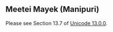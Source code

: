 ## Meetei Mayek (Manipuri)

Please see Section 13.7 of [Unicode
13.0.0](https://www.unicode.org/versions/Unicode13.0.0/ch13.pdf).
